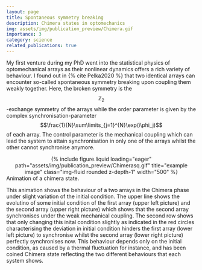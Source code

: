 ```yaml
---
layout: page
title: Spontaneous symmetry breaking
description: Chimera states in optomechanics
img: assets/img/publication_preview/Chimera.gif
importance: 3
category: science
related_publications: true
---
```


My first venture during my PhD went into the statistical physics of optomechanical arrays as their nonlinear dynamics offers a rich variety of behaviour. I found out in {% cite Pelka2020 %} that two identical arrays can encounter so-called spontaneous symmetry breaking upon coupling them weakly together. Here, the broken symmetry is the $$\mathbb{Z}_2$$-exchange symmetry of the arrays while the order parameter is given by the complex synchronisation-parameter $$\frac{1}{N}\sum\limits_{j=1}^{N}\exp(i\phi_j)$$ of each array. The control parameter is the mechanical coupling which can lead the system to attain synchronisation in only one of the arrays whilst the other cannot synchronise anymore. 

<div class="row" style="text-align: center">
    <div class="col-sm mt-3 mt-md-0">
        {% include figure.liquid loading="eager" path="assets/img/publication_preview/Chimerasq.gif" title="example image" class="img-fluid rounded z-depth-1" width="500" %}
    </div>
</div>
<div class="caption">
    Animation of a chimera state.
</div>

This animation shows the behaviour of a two arrays in the Chimera phase under slight variation of the initial condition. The upper line shows the evolutino of some initial condition of the first array (upper left picture) and the second array (upper right picture) which shows that the second array synchronises under the weak mechanical coupling. The second row shows that only changing this inital condition slightly as indicated in the red circles characterising the deviation in initial condition hinders the first array (lower left picture) to synchronise whilst the second array (lower right picture) perfectly synchronises now. This behaviour depends only on the initial condition, as caused by a thermal fluctuation for instance, and has been coined Chimera state reflecting the two different behaviours that each system shows.
